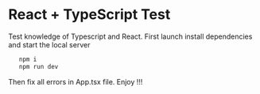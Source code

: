 # React + TypeScript Test

Test knowledge of Typescript and React.
First launch install dependencies and start the local server 

```js
   npm i
   npm run dev
```

Then fix all errors in App.tsx file. Enjoy !!!


